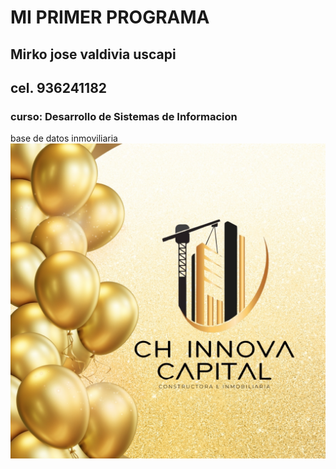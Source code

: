 # MI PRIMER PROGRAMA
## Mirko jose valdivia uscapi
## cel. 936241182 
### curso: Desarrollo de Sistemas de Informacion
base de datos inmoviliaria 
![ch inmoviliaria](image-1.png)